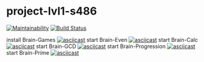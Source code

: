 # project-lvl1-s486
[![Maintainability](https://api.codeclimate.com/v1/badges/485b1377dfe48e14b58a/maintainability)](https://codeclimate.com/github/Vokvorob/project-lvl1-s486/maintainability)
[![Build Status](https://travis-ci.com/Vokvorob/project-lvl1-s486.svg?branch=master)](https://travis-ci.com/Vokvorob/project-lvl1-s486)

install Brain-Games
[![asciicast](https://asciinema.org/a/WUho85EGmfdbueKX1EvjyRXNu.svg)](https://asciinema.org/a/WUho85EGmfdbueKX1EvjyRXNu?autoplay=1)
start Brain-Even
[![asciicast](https://asciinema.org/a/tHrXjZDqdteLLp2f5685uGQLE.svg)](https://asciinema.org/a/tHrXjZDqdteLLp2f5685uGQLE?autoplay=1)
start Brain-Calc
[![asciicast](https://asciinema.org/a/uvEBLbgGByxiAtV3s9GwqqC8L.svg)](https://asciinema.org/a/uvEBLbgGByxiAtV3s9GwqqC8L?autoplay=1)
start Brain-GCD
[![asciicast](https://asciinema.org/a/8MryKllGtn5GsMohSFWeDTYLG.svg)](https://asciinema.org/a/8MryKllGtn5GsMohSFWeDTYLG?autoplay=1)
start Brain-Progression
[![asciicast](https://asciinema.org/a/V0P9z6Vw5kdCRcd65doA0i9MX.svg)](https://asciinema.org/a/V0P9z6Vw5kdCRcd65doA0i9MX?autoplay=1)
start Brain-Prime
[![asciicast](https://asciinema.org/a/E7OH07C3KajbyEjH3uEmsf6A8.svg)](https://asciinema.org/a/E7OH07C3KajbyEjH3uEmsf6A8?autoplay=1)

